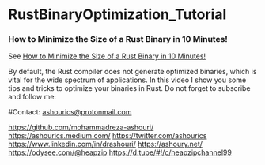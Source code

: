 # RustBinaryOptimization_Tutorial

### How to Minimize the Size of a Rust Binary in 10 Minutes!




See  [How to Minimize the Size of a Rust Binary in 10 Minutes!](https://youtu.be/aHE8a5-4fow)

By default, the Rust compiler does not generate optimized binaries, which is vital for the wide spectrum of applications. In this video I show you some tips and tricks to optimize your binaries in Rust. 
Do not forget to subscribe and follow me:

#Contact: ashourics@protonmail.com

https://github.com/mohammadreza-ashouri/
https://ashourics.medium.com/
https://twitter.com/ashourics
https://www.linkedin.com/in/drashouri/
https://ashoury.net/
https://odysee.com/@heapzip
https://d.tube/#!/c/heapzipchannel99
